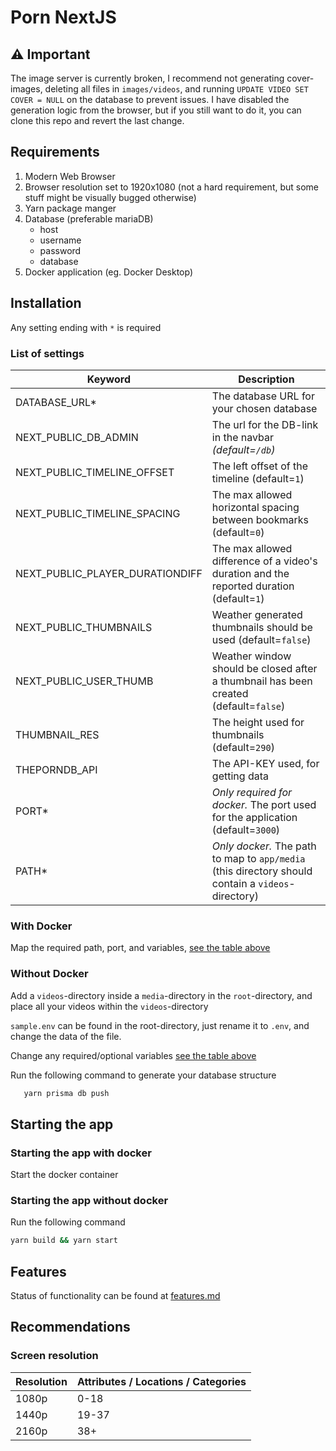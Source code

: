 # Porn NextJS

## :warning: Important

The image server is currently broken, I recommend not generating cover-images, deleting all files in `images/videos`, and running `UPDATE VIDEO SET COVER = NULL` on the database to prevent issues. I have disabled the generation logic from the browser, but if you still want to do it, you can clone this repo and revert the last change.

## Requirements

1. Modern Web Browser
2. Browser resolution set to 1920x1080 (not a hard requirement, but some stuff might be visually bugged otherwise)
3. Yarn package manger
4. Database (preferable mariaDB)
   - host
   - username
   - password
   - database
5. Docker application (eg. Docker Desktop)

## Installation

Any setting ending with `*` is required

### List of settings

| Keyword                         | Description                                                                                        |
| ------------------------------- | -------------------------------------------------------------------------------------------------- |
| DATABASE_URL\*                  | The database URL for your chosen database                                                          |
| NEXT_PUBLIC_DB_ADMIN            | The url for the DB-link in the navbar _(default=`/db`)_                                            |
| NEXT_PUBLIC_TIMELINE_OFFSET     | The left offset of the timeline (default=`1`)                                                      |
| NEXT_PUBLIC_TIMELINE_SPACING    | The max allowed horizontal spacing between bookmarks (default=`0`)                                 |
| NEXT_PUBLIC_PLAYER_DURATIONDIFF | The max allowed difference of a video's duration and the reported duration (default=`1`)           |
| NEXT_PUBLIC_THUMBNAILS          | Weather generated thumbnails should be used (default=`false`)                                      |
| NEXT_PUBLIC_USER_THUMB          | Weather window should be closed after a thumbnail has been created (default=`false`)               |
| THUMBNAIL_RES                   | The height used for thumbnails (default=`290`)                                                     |
| THEPORNDB_API                   | The API-KEY used, for getting data                                                                 |
| PORT\*                          | _Only required for docker._ The port used for the application (default=`3000`)                     |
| PATH\*                          | _Only docker._ The path to map to `app/media` (this directory should contain a `videos`-directory) |

### With Docker

Map the required path, port, and variables, [see the table above](#list-of-settings)

### Without Docker

Add a `videos`-directory inside a `media`-directory in the `root`-directory, and place all your videos within the `videos`-directory

`sample.env` can be found in the root-directory, just rename it to `.env`, and change the data of the file.

Change any required/optional variables [see the table above](#list-of-settings)

Run the following command to generate your database structure

```bash
   yarn prisma db push
```

## Starting the app

### Starting the app with docker

Start the docker container

### Starting the app without docker

Run the following command

```bash
yarn build && yarn start
```

## Features

Status of functionality can be found at [features.md](FEATURES.md)

## Recommendations

### Screen resolution

| Resolution | Attributes / Locations / Categories |
| ---------- | ----------------------------------- |
| 1080p      | 0-18                                |
| 1440p      | 19-37                               |
| 2160p      | 38+                                 |
